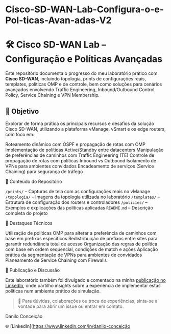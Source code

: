 # Cisco-SD-WAN-Lab-Configura-o-e-Pol-ticas-Avan-adas-V2



# 🛠️ Cisco SD-WAN Lab – Configuração e Políticas Avançadas

Este repositório documenta o progresso do meu laboratório prático com **Cisco SD-WAN**, incluindo topologia, prints de configurações reais, templates, políticas OMP e de controle, bem como soluções para cenários avançados envolvendo Traffic Engineering, Inbound/Outbound Control Policy, Service Chaining e VPN Membership.

## 🎯 Objetivo

Explorar de forma prática os principais recursos e desafios da solução Cisco SD-WAN, utilizando a plataforma vManage, vSmart e os edge routers, com foco em:

 Roteamento dinâmico com OSPF e propagação de rotas com OMP
 Implementação de políticas Active/Standby entre datacenters
 Manipulação de preferências de caminhos com Traffic Engineering (TE)
 Controle de propagação de rotas com políticas Inbound vs Outbound
Isolamento de VPNs para ambientes convidados
Encadeamento de serviços (Service Chaining) para segurança de tráfego

 📂 Conteúdo do Repositório

 `/prints/` – Capturas de tela com as configurações reais no vManage
 `/topologia/` – Imagens da topologia utilizada no laboratório
`/templates/` – Estrutura de configuração dos routers e controladores
`/policies/` – Exemplos e explicações das políticas aplicadas
`README.md` – Descrição completa do projeto

📌 Destaques Técnicos

 Utilização de políticas OMP para alterar a preferência de caminhos com base em prefixos específicos
 Redistribuição de prefixos entre sites para garantir redundância total de acesso
Organização das regras de política com base em ordem sequencial, condições de match e ações
 Aplicação prática da segmentação de VPNs para ambientes de convidados
 Planeamento de Service Chaining com Firewalls

 🔗 Publicação e Discussão

Este laboratório também foi divulgado e comentado na minha [publicação no LinkedIn](https://www.linkedin.com/in/danilo-conceição), onde partilho insights sobre a experiência de implementar estas políticas num ambiente prático de simulação.



> 💬 Para dúvidas, colaborações ou troca de experiências, sinta-se à vontade para abrir um issue ou entrar em contato.


Danilo Conceição

🌐 [LinkedIn](https://www.linkedin.com/in/danilo-conceição

